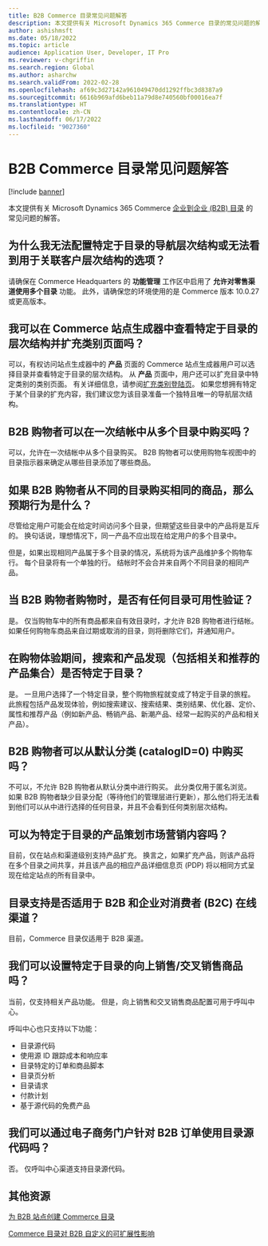 ```yaml
---
title: B2B Commerce 目录常见问题解答
description: 本文提供有关 Microsoft Dynamics 365 Commerce 目录的常见问题的解答。
author: ashishmsft
ms.date: 05/18/2022
ms.topic: article
audience: Application User, Developer, IT Pro
ms.reviewer: v-chgriffin
ms.search.region: Global
ms.author: asharchw
ms.search.validFrom: 2022-02-28
ms.openlocfilehash: af69c3d27142a961049470dd1292ffbc3d8387a9
ms.sourcegitcommit: 6616b969afd6beb11a79d8e740560bf00016ea7f
ms.translationtype: HT
ms.contentlocale: zh-CN
ms.lasthandoff: 06/17/2022
ms.locfileid: "9027360"
---
```

# <a name="commerce-catalogs-for-b2b-faq"></a>B2B Commerce 目录常见问题解答

[!include [banner](includes/banner.md)]

本文提供有关 Microsoft Dynamics 365 Commerce [企业到企业 (B2B) 目录](catalogs-b2b-sites.md) 的常见问题的解答。

## <a name="why-cant-i-configure-a-catalog-specific-navigation-hierarchy-or-see-an-option-to-associate-a-customer-hierarchy"></a>为什么我无法配置特定于目录的导航层次结构或无法看到用于关联客户层次结构的选项？

请确保在 Commerce Headquarters 的 **功能管理** 工作区中启用了 **允许对零售渠道使用多个目录** 功能。 此外，请确保您的环境使用的是 Commerce 版本 10.0.27 或更高版本。

## <a name="can-i-view-the-catalog-specific-hierarchy-and-enrich-category-pages-in-commerce-site-builder"></a>我可以在 Commerce 站点生成器中查看特定于目录的层次结构并扩充类别页面吗？

可以，有权访问站点生成器中的 **产品** 页面的 Commerce 站点生成器用户可以选择目录并查看特定于目录的层次结构。 从 **产品** 页面中，用户还可以扩充目录中特定类别的类别页面。 有关详细信息，请参阅[扩充类别登陆页](enrich-category-page.md)。 如果您想拥有特定于某个目录的扩充内容，我们建议您为该目录准备一个独特且唯一的导航层次结构。

## <a name="can-a-b2b-shopper-purchase-from-multiple-catalogs-in-a-single-checkout"></a>B2B 购物者可以在一次结帐中从多个目录中购买吗？

可以，允许在一次结帐中从多个目录购买。 B2B 购物者可以使用购物车视图中的目录指示器来确定从哪些目录添加了哪些商品。

## <a name="if-a-b2b-shopper-purchases-the-same-item-from-different-catalogs-what-is-the-expected-behavior"></a>如果 B2B 购物者从不同的目录购买相同的商品，那么预期行为是什么？

尽管给定用户可能会在给定时间访问多个目录，但期望这些目录中的产品将是互斥的。 换句话说，理想情况下，同一产品不应出现在给定用户的多个目录中。

但是，如果出现相同产品属于多个目录的情况，系统将为该产品维护多个购物车行。 每个目录将有一个单独的行。 结帐时不会合并来自两个不同目录的相同产品。

## <a name="when-a-b2b-shopper-is-shopping-is-there-any-validation-for-catalog-availability"></a>当 B2B 购物者购物时，是否有任何目录可用性验证？

是。 仅当购物车中的所有商品都来自有效目录时，才允许 B2B 购物者进行结帐。 如果任何购物车商品来自过期或取消的目录，则将删除它们，并通知用户。

## <a name="during-the-shopping-experience-are-search-and-product-discovery-including-related-and-recommended-product-collections-catalog-specific"></a>在购物体验期间，搜索和产品发现（包括相关和推荐的产品集合）是否特定于目录？

是。 一旦用户选择了一个特定目录，整个购物旅程就变成了特定于目录的旅程。 此旅程包括产品发现体验，例如搜索建议、搜索结果、类别结果、优化器、定价、属性和推荐产品（例如新产品、畅销产品、新潮产品、经常一起购买的产品和相关产品）。

## <a name="can-a-b2b-shopper-purchase-from-the-default-assortment-catalogid0"></a>B2B 购物者可以从默认分类 (catalogID=0) 中购买吗？

不可以，不允许 B2B 购物者从默认分类中进行购买。 此分类仅用于匿名浏览。 如果 B2B 购物者缺少目录分配（等待他们的管理层进行更新），那么他们将无法看到他们可以从中进行选择的任何目录，并且不会看到任何类别层次结构。

## <a name="can-marketing-content-be-curated-for-a-product-that-is-specific-to-a-catalog"></a>可以为特定于目录的产品策划市场营销内容吗？

目前，仅在站点和渠道级别支持产品扩充。 换言之，如果扩充产品，则该产品将在多个目录之间共享，并且该产品的相应产品详细信息页 (PDP) 将以相同方式呈现在给定站点的所有目录中。

## <a name="is-catalog-support-available-for-both-b2b-and-business-to-consumer-b2c-online-channels"></a>目录支持是否适用于 B2B 和企业对消费者 (B2C) 在线渠道？

目前，Commerce 目录仅适用于 B2B 渠道。

## <a name="can-we-set-up-catalog-specific-upsellcross-sell-items"></a>我们可以设置特定于目录的向上销售/交叉销售商品吗？

当前，仅支持相关产品功能。 但是，向上销售和交叉销售商品配置可用于呼叫中心。

呼叫中心也只支持以下功能：

- 目录源代码
- 使用源 ID 跟踪成本和响应率
- 目录特定的订单和商品脚本
- 目录页分析
- 目录请求
- 付款计划
- 基于源代码的免费产品

## <a name="can-we-use-catalog-source-codes-for-b2b-orders-through-the-e-commerce-portal"></a>我们可以通过电子商务门户针对 B2B 订单使用目录源代码吗？

否。 仅呼叫中心渠道支持目录源代码。

## <a name="additional-resources"></a>其他资源

[为 B2B 站点创建 Commerce 目录](catalogs-b2b-sites.md)

[Commerce 目录对 B2B 自定义的可扩展性影响](catalogs-b2b-sites-dev.md)
